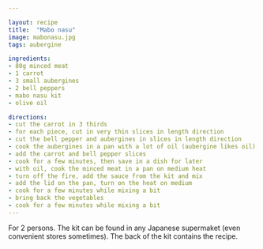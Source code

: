 ```yaml
---

layout: recipe
title:  "Mabo nasu"
image: mabonasu.jpg
tags: aubergine

ingredients:
- 80g minced meat
- 1 carrot
- 3 small aubergines
- 2 bell peppers
- mabo nasu kit
- olive oil

directions:
- cut the carrot in 3 thirds
- for each piece, cut in very thin slices in length direction
- cut the bell pepper and aubergines in slices in length direction
- cook the aubergines in a pan with a lot of oil (aubergine likes oil)
- add the carrot and bell pepper slices
- cook for a few minutes, then save in a dish for later 
- with oil, cook the minced meat in a pan on medium heat
- turn off the fire, add the sauce from the kit and mix
- add the lid on the pan, turn on the heat on medium
- cook for a few minutes while mixing a bit
- bring back the vegetables
- cook for a few minutes while mixing a bit
---
```


For 2 persons.
The kit can be found in any Japanese supermaket (even convenient stores
sometimes). The back of the kit contains the recipe.
